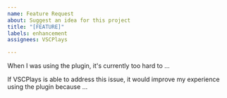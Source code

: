 ```yaml
---
name: Feature Request
about: Suggest an idea for this project
title: "[FEATURE]"
labels: enhancement
assignees: VSCPlays

---
```


When I was using the plugin, it's currently too hard to ...

If VSCPlays is able to address this issue, it would improve my experience using the plugin because ...
